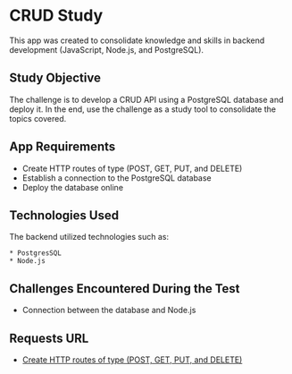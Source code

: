 # CRUD Study
This app was created to consolidate knowledge and skills in backend development (JavaScript, Node.js, and PostgreSQL).

## Study Objective
The challenge is to develop a CRUD API using a PostgreSQL database and deploy it. In the end, use the challenge as a study tool to consolidate the topics covered.

## App Requirements

- Create HTTP routes of type (POST, GET, PUT, and DELETE)
- Establish a connection to the PostgreSQL database
- Deploy the database online

## Technologies Used
The backend utilized technologies such as:

```
* PostgresSQL
* Node.js
```

## Challenges Encountered During the Test
* Connection between the database and Node.js

## Requests URL
- [Create HTTP routes of type (POST, GET, PUT, and DELETE)](https://crud-nodejs-iq8s.onrender.com)
